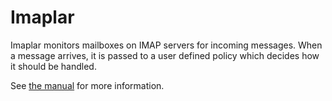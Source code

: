 # Imaplar
Imaplar monitors mailboxes on IMAP servers for incoming messages.
When a message arrives, it is passed to a user defined policy
which decides how it should be handled.

See [the manual](//imaplar.readthedocs.io/en/latest/) for more information.
